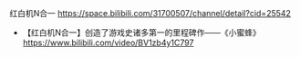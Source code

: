 
红白机N合一 https://space.bilibili.com/31700507/channel/detail?cid=25542
- 【红白机N合一】创造了游戏史诸多第一的里程碑作——《小蜜蜂》 https://www.bilibili.com/video/BV1zb4y1C797
